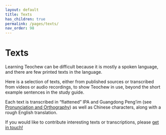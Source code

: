 ```yaml
---
layout: default
title: Texts
has_children: true
permalink: /pages/texts/
nav_order: 98
---
```


Texts
=====

Learning Teochew can be difficult because it is mostly a spoken language, and
there are few printed texts in the language.

Here is a selection of texts, either from published sources or transcribed from
videos or audio recordings, to show Teochew in use, beyond the short example
sentences in the study guide.

Each text is transcribed in “flattened” IPA and Guangdong Peng’im (see
[Pronunciation and Orthography](../pronunciation.md)) as well as Chinese
characters, along with a rough English translation.

If you would like to contribute interesting texts or transcriptions, please [get
in touch!](https://forms.gle/igjwwiz2z2Dpr3SE6)
